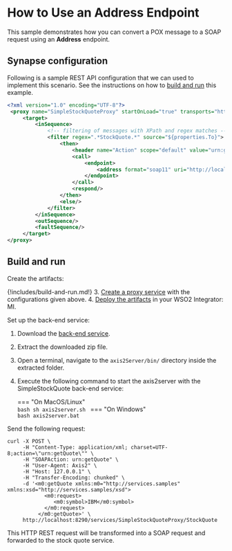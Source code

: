 # How to Use an Address Endpoint

This sample demonstrates how you can convert a POX message to a SOAP request using an <b>Address</b> endpoint.

## Synapse configuration

Following is a sample REST API configuration that we can used to implement this scenario. See the instructions on how to [build and run](#build-and-run) this example.

```xml
<?xml version="1.0" encoding="UTF-8"?>
 <proxy name="SimpleStockQuoteProxy" startOnLoad="true" transports="http https" xmlns="http://ws.apache.org/ns/synapse">
     <target>
         <inSequence>
             <!-- filtering of messages with XPath and regex matches -->
             <filter regex=".*StockQuote.*" source="${properties.To}">
                 <then>
                     <header name="Action" scope="default" value="urn:getQuote"/>
                     <call>
                         <endpoint>
                             <address format="soap11" uri="http://localhost:9000/services/SimpleStockQuoteService"/>
                         </endpoint>
                     </call>
                     <respond/>
                 </then>
                 <else/>
             </filter>
         </inSequence>
         <outSequence/>
         <faultSequence/>
     </target>
</proxy>
```

## Build and run

Create the artifacts:

{!includes/build-and-run.md!}
3. [Create a proxy service]({{base_path}}/develop/creating-artifacts/creating-a-proxy-service) with the configurations given above.
4. [Deploy the artifacts]({{base_path}}/develop/deploy-artifacts) in your WSO2 Integrator: MI.

Set up the back-end service:

1. Download the [back-end service](https://github.com/wso2-docs/WSO2_EI/blob/master/Back-End-Service/axis2Server.zip).
2. Extract the downloaded zip file.
3. Open a terminal, navigate to the `axis2Server/bin/` directory inside the extracted folder.
4. Execute the following command to start the axis2server with the SimpleStockQuote back-end service:

    === "On MacOS/Linux"   
          ```bash
          sh axis2server.sh
          ```
    === "On Windows"               
          ```bash
          axis2server.bat
          ```

Send the following request:

```curl
curl -X POST \
     -H "Content-Type: application/xml; charset=UTF-8;action=\"urn:getQuote\"" \
     -H "SOAPAction: urn:getQuote" \
     -H "User-Agent: Axis2" \
     -H "Host: 127.0.0.1" \
     -H "Transfer-Encoding: chunked" \
     -d '<m0:getQuote xmlns:m0="http://services.samples" xmlns:xsd="http://services.samples/xsd">
            <m0:request>
               <m0:symbol>IBM</m0:symbol>
            </m0:request>
          </m0:getQuote>' \
     http://localhost:8290/services/SimpleStockQuoteProxy/StockQuote
```

This HTTP REST request will be transformed into a SOAP request and forwarded to the stock quote service.